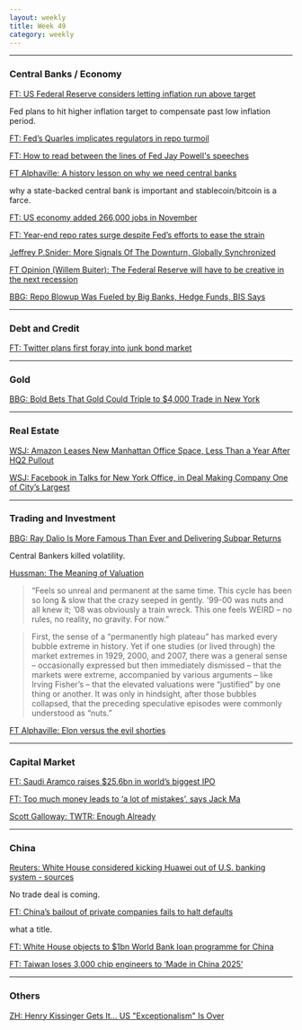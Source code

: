 ```yaml
---
layout: weekly
title: Week 49
category: weekly
---
```


---
### Central Banks / Economy

[FT: US Federal Reserve considers letting inflation run above target](
https://www.ft.com/content/b07f7354-1165-11ea-a7e6-62bf4f9e548a?shareType=nongift)

Fed plans to hit higher inflation target to compensate past low inflation
period.

[FT: Fed’s Quarles implicates regulators in repo turmoil](
https://www.ft.com/content/98153d00-16b8-11ea-9ee4-11f260415385)

[FT: How to read between the lines of Fed Jay Powell's speeches](
https://www.youtube.com/watch?v=nvl3VHkNy44&feature=youtu.be)

[FT Alphaville: A history lesson on why we need central banks](
https://ftalphaville.ft.com/2019/12/05/1575585386000/A-history-lesson-on-why-we-need-central-banks/)

why a state-backed central bank is important and stablecoin/bitcoin is a farce.

[FT: US economy added 266,000 jobs in November](
https://www.ft.com/content/5dcbcdf8-1825-11ea-9ee4-11f260415385)

[FT: Year-end repo rates surge despite Fed’s efforts to ease the strain](
https://www.ft.com/content/1374afd4-181d-11ea-9ee4-11f260415385)

[Jeffrey P.Snider: More Signals Of The Downturn, Globally Synchronized](
https://alhambrapartners.com/2019/12/05/more-signals-of-the-downturn-globally-synchronized/)

[FT Opinion (Willem Buiter): The Federal Reserve will have to be creative in the next recession](
https://www.ft.com/content/bf27e0f0-1820-11ea-b869-0971bffac109)

[BBG: Repo Blowup Was Fueled by Big Banks, Hedge Funds, BIS Says](
https://www.bloomberg.com/news/articles/2019-12-08/repo-blowup-was-fueled-by-big-banks-and-hedge-funds-bis-says)

---
### Debt and Credit

[FT: Twitter plans first foray into junk bond market](
https://www.ft.com/content/31b594aa-16af-11ea-9ee4-11f260415385)

---
### Gold

[BBG: Bold Bets That Gold Could Triple to $4,000 Trade in New York](
https://www.bloomberg.com/news/articles/2019-11-27/huge-bets-that-gold-could-triple-to-4-000-trade-in-new-york)

---
### Real Estate

[WSJ: Amazon Leases New Manhattan Office Space, Less Than a Year After HQ2 Pullout](
https://www.wsj.com/articles/amazon-leases-new-manhattan-office-space-less-than-a-year-after-hq2-pullout-11575671243)

[WSJ: Facebook in Talks for New York Office, in Deal Making Company One of City’s Largest](
https://www.wsj.com/articles/facebook-in-talks-for-new-york-office-in-deal-making-company-one-of-citys-largest-11575628203)

---
### Trading and Investment

[BBG: Ray Dalio Is More Famous Than Ever and Delivering Subpar Returns](
https://www.bloomberg.com/news/articles/2019-12-04/ray-dalio-is-more-famous-than-ever-and-delivering-subpar-returns)

Central Bankers killed volatility.

[Hussman: The Meaning of Valuation](
https://www.hussmanfunds.com/comment/mc191203/)

> “Feels so unreal and permanent at the same time. This cycle has been so
> long & slow that the crazy seeped in gently. ’99-00 was nuts and all knew
> it; ’08 was obviously a train wreck. This one feels WEIRD – no
> rules, no reality, no gravity. For now.”

> First, the sense of a “permanently high plateau” has marked every bubble
> extreme in history. Yet if one studies (or lived through) the market extremes
> in 1929, 2000, and 2007, there was a general sense – occasionally expressed
> but then immediately dismissed – that the markets were extreme, accompanied
> by various arguments – like Irving Fisher’s – that the elevated valuations
> were “justified” by one thing or another. It was only in hindsight, after
> those bubbles collapsed, that the preceding speculative episodes were
> commonly understood as “nuts.”

[FT Alphaville: Elon versus the evil shorties](
https://ftalphaville.ft.com/2019/12/03/1575367898000/Elon-versus-the-evil-shorties/)


---
### Capital Market

[FT: Saudi Aramco raises $25.6bn in world’s biggest IPO](
https://www.ft.com/content/67e3fbd6-1775-11ea-8d73-6303645ac406)

[FT: Too much money leads to ‘a lot of mistakes’, says Jack Ma](
https://www.ft.com/content/8a9847dc-180a-11ea-9ee4-11f260415385)

[Scott Galloway: TWTR: Enough Already](
https://www.profgalloway.com/twtr-enough-already/)

---
### China

[Reuters: White House considered kicking Huawei out of U.S. banking system - sources](
http://news.trust.org/item/20191203103004-3rxkr/)

No trade deal is coming.

[FT: China’s bailout of private companies fails to halt defaults](
https://www.ft.com/content/9f2f2370-15a1-11ea-9ee4-11f260415385)

what a title.

[FT: White House objects to $1bn World Bank loan programme for China](
https://www.ft.com/content/e1da66f0-17a2-11ea-9ee4-11f260415385)

[FT: Taiwan loses 3,000 chip engineers to ‘Made in China 2025’](
https://www.ft.com/content/3c54db90-e772-4bbf-8a5d-931944b33beb)

---
### Others

[ZH: Henry Kissinger Gets It... US "Exceptionalism" Is Over](
https://www.zerohedge.com/geopolitical/henry-kissinger-gets-it-us-exceptionalism-over)
